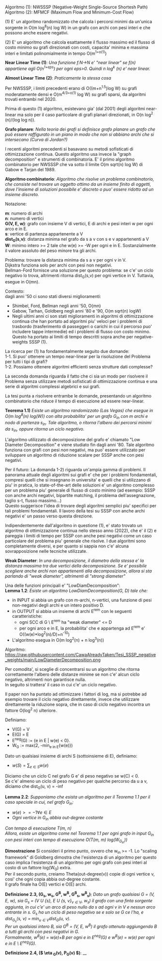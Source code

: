 Algoritmo (1): NWSSSP (Negative-Weight Single-Source Shortesh Path)  
Algoritmo (2): MFMCF (Maximum Flow and Minimum-Cost Flow)

(1) E' un algoritmo randomizzato che calcola i percorsi minimi da un'unica sorgente in O(m log<sup>8</sup>(n) log W) in un grafo con archi con pesi interi e che possono anche essere negativi.

(2) E' un algoritmo che calcola esattamente il flusso massimo ed il flusso di costo minimo su grafi direzionati con costi, capacita' minima e massima interi e limitati polinomialmente in tempo O(m<sup>1+o(1)</sup>)

**Near Linear Time (1)**:
_Una funzione f:N->N e' "near linear" se f(n) appartiene agli O(n<sup>1+eps</sup>) per ogni eps>0.
Quindi n log<sup>k</sup> (n) e' near linear._

**Almost Linear Time (2)**:
_Praticamente la stessa cosa_

Per NWSSSP, i limiti precedenti erano di O((m+n<sup>1.5</sup>)log W) su grafi moderatamente densi e O(m<sup>4/3+o(1)</sup> log W) su grafi sparsi, da algoritmi trovati entrambi nel 2020.

Prima di questo (1) algoritmo, esistevano gia' (dal 2001) degli algoritmi near-linear ma solo per il caso particolare di grafi planari direzionati, in O(n log<sup>2</sup> (n)/(log log n)).

**Grafo planare**:
_Nella teoria dei grafi si definisce grafo planare un grafo che può essere raffigurato in un piano in modo che non si abbiano archi che si intersecano
(Curva di Jordan?)_

I recenti algoritmi precedenti si basavano su metodi sofisticati di ottimizzazione continua. Questo algoritmo usa invece la "graph decomposition" e strumenti di combinatoria. E' il primo algoritmo combinatorio per NWSSSP che va sotto il limite O(m sqrt(n) log W) di Gabow e Tarjan del 1989.

**Algoritmo combinatorio**:
_Algoritmo che risolve un problema combinatorio, che consiste nel trovare un oggetto ottimo da un insieme finito di oggetti, dove l'insieme di soluzioni possibile e' discreto o puo' essere ridotto ad un insieme discreto._

Notazione:

**m**: numero di archi  
**n**: numero di vertici  
**G(V, E, w)**: grafo con insieme V di vertici, E di archi e pesi interi w per ogni arco e in E.  
**s**: vertice di partenza appartenente a V  
**dist<sub>G</sub>(s,v)**: distanza minima nel grafo da s a v con s e v appartenenti a V  
**W**: minimo intero >= 2 tale che w(e) >= -W per ogni e in E. Sostanzialmente il valore assoluto del peso minore tra gli archi.  

Problema: trovare la distanza minima da s a v per ogni v in V.  
Dijkstra funziona solo per archi con pesi non negativi.   
Bellman-Ford fornisce una soluzione per questo problema: se c'e' un ciclo negativo lo trova, altrimenti ritorna dist<sub>G</sub>(s,v) per ogni vertice in V. Tuttavia, esegue in O(mn).

Contesto:  
dagli anni '50 ci sono stati diversi miglioramenti:  
* Shimbel, Ford, Bellman negli anni '50, O(mn)  
* Gabow, Tarhan, Goldberg negli anni '80 e '90, O(m sqrt(n) logW)  
* Negli ultimi anni ci son stati miglioramenti in algoritmi di ottimizzazione continua che han portato ad algoritmi piu' veloci per i problemi di trasbordo (trasferimento di passeggeri o carichi in cui il percorso puo' includere tappe intermedie) ed i problemi di flusso con costo minimo. Questo ha portato ai limiti di tempo descritti sopra anche per negative-weights SSSP (1).  

La ricerca per (1) ha fondamentalmente seguito due domande:  
1-1. Si puo' ottenere un tempo near-linear per la risoluzione del Problema per tutti i tipi di grafi?  
1-2. Possiamo ottenere algoritmi efficienti senza strutture dati complesse?  

La seconda domanda riguarda il fatto che ci sia un modo per risolvere il Problema senza utilizzare metodi sofisticati di ottimizzazione continua e una serie di algoritmi complessi algebrici e sui grafi.

La tesi punta a risolvere entrambe le domande, presentando un algoritmo combinatorio che riduce il tempo di esecuzione ad essere near-linear.

**Teorema 1.1)** _Esiste un algoritmo randomizzato (Las Vegas) che esegue in O(m log<sup>8</sup>(n) log(W)) con alta probabilita' per un grafo G<sub>in</sub> con m archi e nodo di partenza s<sub>in</sub>. Tale algoritmo, o ritorna l'albero dei percorsi minimi da s<sub>in</sub>, oppure ritorna un ciclo negativo._

L'algoritmo utilizzato di decomposizione del grafo e' chiamato "Low Diameter Decomposition" e viene studiato fin dagli anni '80. Tale algoritmo funziona con grafi con pesi _non_ negativi, ma puo' essere utilizzato per sviluppare un algoritmo di riduzione scalare per SSSP anche con pesi negativi.

Per il futuro: La domanda 1-2) riguarda un'ampia gamma di problemi. Il panorama attuale degli algoritmi sui grafi e' che per i problemi fondamentali, compresi quelli che si insegnano in universita' e quelli che si utilizzano di piu' in pratica, lo state-of-the-art delle soluzioni e' un algoritmo complesso per un problema piu' generale di flusso di costo minimo (ad esempio: SSSP con anche archi negativi, bipartite matching, il problema dell'assegnazione, taglio s-t, flusso massimo...)  
Questo suggerisce l'idea di trovare degli algoritmi semplici piu' specifici per tali problemi fondamentali. Il lavoro della tesi su SSSP con anche archi negativi e' un passo verso questa direzione.

Indipendentemente dall'algoritmo in questione (1), e' stato trovato un algoritmo di ottimizzazione continua nello stesso anno (2022), che e' il (2) e pareggia i limiti di tempo per SSSP con anche pesi negativi come un caso particolare del problema piu' generale che risolve. I due algoritmi sono completamente diversi, e per quanto si sappia non c'e' alcuna sovrapposizione nelle tecniche utilizzate.

**Weak Diameter**:
_In una decomposizione, il diametro della stessa e' la distanza massima tra due vertici della decomposizione. Se e' possibile scegliere anche archi non appartenenti alla decomposizione, allora si sta parlando di "weak diameter", altrimenti di "strong diameter"_

Una delle funzioni principali e' "LowDiamDecomposition":  
**Lemma 1.2**: _Esiste un algoritmo LowDiamDecomposition(G, D) tale che:_  
* in INPUT si abbia un grafo con m-archi, n-vertici, una funzione di pesi non-negativi degli archi e un intero positivo D.  
* in OUTPUT si abbia un insieme di archi E<sup>rem</sup> con le seguenti caratteristiche:  
    * ogni SCC di G \ E<sup>rem</sup> ha "weak diameter" <= D  
    * per ogni arco e in E, la probabilita' che e appartenga ad E<sup>rem</sup> e' O((w(e)*log<sup>2</sup>(n)/D)+n<sup>-10</sup>)  
* L'algoritmo esegua in O(m log<sup>2</sup>(n) + n log<sup>3</sup>(n))  

Algoritmo: https://raw.githubusercontent.com/CawaAlreadyTaken/Tesi_SSSP_negative_weights/main/LowDiameterDecomposition.png

Per comodita', si sceglie di concentrarsi su un algoritmo che ritorna correttamente l'albero delle distanze minime se non c'e' alcun ciclo negativo, altrimenti non garantisce nulla.  
In seguito si trattera' il caso in cui c'e' un ciclo negativo.  

Il paper non ha puntato ad ottimizzare i fattori di log, ma si potrebbe ad esempio trovare il ciclo negativo direttamente, invece che utilizzare direttamente la riduzione sopra, che in caso di ciclo negativo incontra un fattore O(log<sup>2</sup> n) ulteriore.  

Definiamo:
* V(G) = V  
* E(G) = E
* E<sup>neg</sup>(G) := {e in E | w(e) < 0}.  
* W<sub>G</sub> := max(2, -min<sub>e in E</sub>{w(e)})

Dato un qualsiasi insieme di archi S (sottoinsieme di E), definiamo:  
* $w(S) = \sum_{e \in S} w(e)$

Diciamo che un ciclo C nel grafo G e' di peso negativo se w(C) < 0.  
Se c'e' almeno un ciclo di peso negativo per qualche percorso da u a v, diciamo che dist<sub>G</sub>(u, v) = -inf

**Lemma 2.2**: 
_Supponiamo che esista un algoritmo per il Teorema 1.1 per il caso speciale in cui, nel grafo G<sub>in</sub>:_
* $w(e) >= -1 \forall e \in E$
* _Ogni vertice in G<sub>in</sub> abbia out-degree costante_  

_Con tempo di esecuzione T(m, n)_  
_Allora, esiste un algoritmo come nel Teorema 1.1  per ogni grafo in input G<sub>in</sub> con pesi interi con tempo di esecuzione O(T(m, m) log(W<sub>G<sub>in</sub></sub>))_

**Dimostrazione**
Si consideri il primo punto, ovvero che w<sub>in</sub> >= -1. Lo "scaling framework" di Goldberg dimostra che l'esistenza di un algoritmo per questo caso implica l'esistenza di un algoritmo per ogni grafo con pesi interi al costo di un fattore log(W<sub>G</sub>) extra.  
Per il secondo punto, creiamo Theta(out-degree(v)) copie di ogni vertice v, cosi' che ogni copia abbia out-degree costante.  
Il grafo finale ha O(E) vertici e O(E) archi.

**Definizione 2.3, (G<sub>s</sub>, w<sub>s</sub>, G<sup>B</sup>, w<sup>B</sup>, G<sup>B</sup><sub>s</sub>, w<sup>B</sup><sub>s</sub>)**:
_Dato un grafo qualsiasi G = (V, E, w), sia G<sub>s</sub> = (V U {s}, E U {s, v}<sub>$v \in V$</sub>, w<sub>s</sub>) il grafo con una finta sorgente aggiunta, in cui c'e' un arco di peso nullo da s ad ogni v in V e nessun arco entrante in s. G<sub>s</sub> ha un ciclo di peso negativo se e solo se G ce l'ha, e dist<sub>G<sub>s</sub></sub>(s, v) = min<sub>$u \in V$</sub>dist<sub>G</sub>(u, v)._  
_Per un qualsiasi intero B, sia G<sup>B</sup> = (V, E, w<sup>B</sup>) il grafo ottenuto aggiungendo B a tutti gli archi con pesi negativi in G._  
_Formalmente, w<sup>B</sup>(e) = w(e)+B per ogni e in E<sup>neg</sup>(G) e w<sup>B</sup>(e) = w(e) per ogni e in E \ E<sup>neg</sup>(G)._

**Definizione 2.4, ($ \eta <sub>G</sub>(v), P<sub>G</sub>(v) $)**:
__


